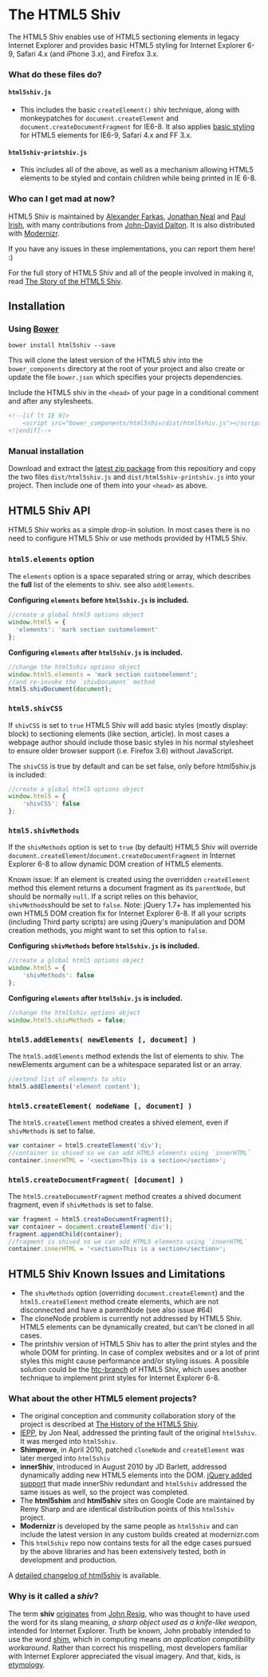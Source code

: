 # The HTML5 Shiv

The HTML5 Shiv enables use of HTML5 sectioning elements in legacy Internet Explorer and provides basic HTML5 styling for Internet Explorer 6-9, Safari 4.x (and iPhone 3.x), and Firefox 3.x.

### What do these files do?

#### `html5shiv.js`
*  This includes the basic `createElement()` shiv technique, along with monkeypatches for `document.createElement` and `document.createDocumentFragment` for IE6-8. It also applies [basic styling](https://github.com/aFarkas/html5shiv/blob/51da98dabd3c537891b7fe6114633fb10de52473/src/html5shiv.js#L216-220) for HTML5 elements for IE6-9, Safari 4.x and FF 3.x.

#### `html5shiv-printshiv.js` 
*  This includes all of the above, as well as a mechanism allowing HTML5 elements to be styled and contain children while being printed in IE 6-8.

### Who can I get mad at now?

HTML5 Shiv is maintained by [Alexander Farkas](https://github.com/aFarkas/), [Jonathan Neal](https://twitter.com/jon_neal) and [Paul Irish](https://twitter.com/paul_irish), with many contributions from [John-David Dalton](https://twitter.com/jdalton). It is also distributed with [Modernizr](http://modernizr.com/).

If you have any issues in these implementations, you can report them here! :)

For the full story of HTML5 Shiv and all of the people involved in making it, read [The Story of the HTML5 Shiv](http://paulirish.com/2011/the-history-of-the-html5-shiv/).

## Installation

### Using [Bower](http://bower.io/)

`bower install html5shiv --save`

This will clone the latest version of the HTML5 shiv into the `bower_components` directory at the root of your project and also create or update the file `bower.json` which specifies your projects dependencies.

Include the HTML5 shiv in the `<head>` of your page in a conditional comment and after any stylesheets.

```html
<!--[if lt IE 9]>
	<script src="bower_components/html5shiv/dist/html5shiv.js"></script>
<![endif]-->
```

### Manual installation

Download and extract the [latest zip package](https://github.com/aFarkas/html5shiv/archive/master.zip) from this repositiory and copy the two files `dist/html5shiv.js` and `dist/html5shiv-printshiv.js` into your project. Then include one of them into your `<head>` as above. 

## HTML5 Shiv API

HTML5 Shiv works as a simple drop-in solution. In most cases there is no need to configure HTML5 Shiv or use methods provided by HTML5 Shiv.

### `html5.elements` option

The `elements` option is a space separated string or array, which describes the **full** list of the elements to shiv. see also `addElements`.

**Configuring `elements` before `html5shiv.js` is included.**

```js
//create a global html5 options object
window.html5 = {
  'elements': 'mark section customelement' 
};
```
**Configuring `elements` after `html5shiv.js` is included.**

```js
//change the html5shiv options object 
window.html5.elements = 'mark section customelement';
//and re-invoke the `shivDocument` method
html5.shivDocument(document);
```

### `html5.shivCSS`

If `shivCSS` is set to `true` HTML5 Shiv will add basic styles (mostly display: block) to sectioning elements (like section, article). In most cases a webpage author should include those basic styles in his normal stylesheet to ensure older browser support (i.e. Firefox 3.6) without JavaScript.

The `shivCSS` is true by default and can be set false, only before html5shiv.js is included: 

```js
//create a global html5 options object
window.html5 = {
	'shivCSS': false
};
```

### `html5.shivMethods`

If the `shivMethods` option is set to `true` (by default) HTML5 Shiv will override `document.createElement`/`document.createDocumentFragment` in Internet Explorer 6-8 to allow dynamic DOM creation of HTML5 elements. 

Known issue: If an element is created using the overridden `createElement` method this element returns a document fragment as its `parentNode`, but should be normally `null`. If a script relies on this behavior, `shivMethods`should be set to `false`.
Note: jQuery 1.7+ has implemented his own HTML5 DOM creation fix for Internet Explorer 6-8. If all your scripts (including Third party scripts) are using jQuery's manipulation and DOM creation methods, you might want to set this option to `false`.

**Configuring `shivMethods` before `html5shiv.js` is included.**

```js
//create a global html5 options object
window.html5 = {
	'shivMethods': false
};
```
**Configuring `elements` after `html5shiv.js` is included.**

```js
//change the html5shiv options object 
window.html5.shivMethods = false;
```

### `html5.addElements( newElements [, document] )`

The `html5.addElements` method extends the list of elements to shiv. The newElements argument can be a whitespace separated list or an array.

```js
//extend list of elements to shiv
html5.addElements('element content');
```

### `html5.createElement( nodeName [, document] )`

The `html5.createElement` method creates a shived element, even if `shivMethods` is set to false.

```js
var container = html5.createElement('div');
//container is shived so we can add HTML5 elements using `innerHTML`
container.innerHTML = '<section>This is a section</section>';
```

### `html5.createDocumentFragment( [document] )`

The `html5.createDocumentFragment` method creates a shived document fragment, even if `shivMethods` is set to false.

```js
var fragment = html5.createDocumentFragment();
var container = document.createElement('div');
fragment.appendChild(container);
//fragment is shived so we can add HTML5 elements using `innerHTML`
container.innerHTML = '<section>This is a section</section>';
```

## HTML5 Shiv Known Issues and Limitations

- The `shivMethods` option (overriding `document.createElement`) and the `html5.createElement` method create elements, which are not disconnected and have a parentNode (see also issue #64)
- The cloneNode problem is currently not addressed by HTML5 Shiv. HTML5 elements can be dynamically created, but can't be cloned in all cases.
- The printshiv version of HTML5 Shiv has to alter the print styles and the whole DOM for printing. In case of complex websites and or a lot of print styles this might cause performance and/or styling issues. A possible solution could be the [htc-branch](https://github.com/aFarkas/html5shiv/tree/iepp-htc) of HTML5 Shiv, which uses another technique to implement print styles for Internet Explorer 6-8.

### What about the other HTML5 element projects?

- The original conception and community collaboration story of the project is described at [The History of the HTML5 Shiv](http://paulirish.com/2011/the-history-of-the-html5-shiv/). 
- [IEPP](https://code.google.com/p/ie-print-protector), by Jon Neal, addressed the printing fault of the original `html5shiv`. It was merged into `html5shiv`.
- **Shimprove**, in April 2010, patched `cloneNode` and `createElement` was later merged into `html5shiv`
- **innerShiv**, introduced in August 2010 by JD Barlett, addressed dynamically adding new HTML5 elements into the DOM. [jQuery added support](http://blog.jquery.com/2011/11/03/jquery-1-7-released/) that made innerShiv redundant and `html5shiv` addressed the same issues as well, so the project was completed.
- The **html5shim** and **html5shiv** sites on Google Code are maintained by Remy Sharp and are identical distribution points of this `html5shiv` project.
- **Modernizr** is developed by the same people as `html5shiv` and can include the latest version in any custom builds created at modernizr.com
- This `html5shiv` repo now contains tests for all the edge cases pursued by the above libraries and has been extensively tested, both in development and production. 

A [detailed changelog of html5shiv](https://github.com/aFarkas/html5shiv/wiki) is available.

### Why is it called a *shiv*?

The term **shiv** [originates](http://ejohn.org/blog/html5-shiv/) from [John Resig](https://github.com/jeresig), who was thought to have used the word for its slang meaning, *a sharp object used as a knife-like weapon*, intended for Internet Explorer. Truth be known, John probably intended to use the word [shim](http://en.wikipedia.org/wiki/Shim_(computing)), which in computing means *an application compatibility workaround*. Rather than correct his mispelling, most developers familiar with Internet Explorer appreciated the visual imagery. And that, kids, is [etymology](https://en.wikipedia.org/wiki/Etymology).
